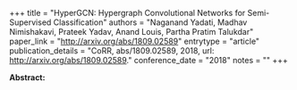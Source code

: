 +++
title = "HyperGCN: Hypergraph Convolutional Networks for Semi-Supervised Classification"
authors = "Naganand Yadati, Madhav Nimishakavi, Prateek Yadav, Anand Louis, Partha Pratim Talukdar"
paper_link = "http://arxiv.org/abs/1809.02589"
entrytype = "article"
publication_details = "CoRR, abs/1809.02589, 2018, url: <a href='http://arxiv.org/abs/1809.02589' target='_blank'>http://arxiv.org/abs/1809.02589</a>."
conference_date = "2018"
notes = ""
+++

<b>Abstract:</b>
